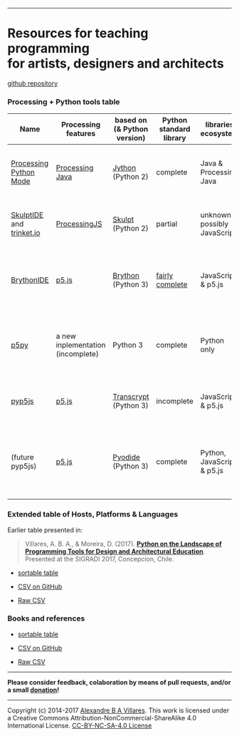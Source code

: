 ----

# Resources for teaching programming</br>for artists, designers and architects
[github repository](https://github.com/villares/Resources-for-teaching-programming/)


### Processing + Python tools table


| Name | Processing features | based on (& Python version) | Python standard library | libraries ecosystem | main features | main limitations |
| --- | --- | --- | --- | --- | --- | --- |
[Processing Python Mode](https://py.processing.org) | [Processing Java](https://processing.org) | [Jython](https://www.jython.org/) (Python 2) | complete | Java & Processing Java | available inside Processing IDE, very Processing compatible | no web deployment, no modern Python libs |
[SkulptIDE](http://esperanc.github.io/skulptIde/pages.html) and [trinket.io](https://trinket.io/processing) | [ProcessingJS](http://processingjs.org/) | [Skulpt](http://skulpt.org/) (Python 2) | partial | unknown, possibly JavaScript |  very nice web IDE, browser based sketches | ProcessingJS is defunct; not extensible
[BrythonIDE](https://esperanc.github.io/brythonide/) | [p5.js](https://p5js.org/) | [Brython](https://brython.info/) (Python 3) | [fairly complete](https://brython.info/static_doc/en/stdlib.html)| JavaScript & p5.js |  browser IDE, browser based sketches & very p5.js compatible | big downloads, can be slow  |
[p5py](https://github.com/p5py/p5) | a new inplementation (incomplete) |  Python 3 | complete | Python only | truly Python compatible | no web deployment, very different API from Processing, still very incomplete |
[pyp5js](https://github.com/berinhard/pyp5js) | [p5.js](https://p5js.org/) | [Transcrypt](https://transcrypt.org/documentation) (Python 3) | incomplete | JavaScript & p5.js |  browser based sketches! very p5js compatible| JS libraries only, command line interface |
(future pyp5js) | [p5.js](https://p5js.org/) | [Pyodide](https://luxapodular.github.io/Py5.js/) (Python 3) | complete | Python, JavaScript & p5.js |  browser based sketches! very p5.js compatible & very Python compatible | (not ready yet) |


### Extended table of Hosts, Platforms & Languages

Earlier table presented in:

> Villares, A. B. A., & Moreira, D. (2017). [**Python on the Landscape of Programming Tools for Design and Architectural Education**](https://villares.github.io/mestrado/VILLARES_MOREIRA_SIGRADI_2017). Presented at the SIGRADI 2017, Concepcíon, Chile.

* [sortable table](http://villares.github.io/csv-to-html-table/host-platforms-and-languages)

* [CSV on GitHub](https://github.com/villares/Resources-for-teaching-programming/blob/master/I%20-%20Host%20platforms%20%26%20languages.csv)

* [Raw CSV](https://raw.githubusercontent.com/villares/Resources-for-teaching-programming/master/I%20-%20Host%20platforms%20%26%20languages.csv)


### Books and references

* [sortable table](http://villares.github.io/csv-to-html-table/books-and-references)

* [CSV on GitHub](https://github.com/villares/Resources-for-teaching-programming/blob/master/II%20-%20Books%20%26%20References.csv)

* [Raw CSV](https://raw.githubusercontent.com/villares/Resources-for-teaching-programming/master/II%20-%20Books%20%26%20References.csv)

----

**Please consider feedback, colaboration by means of pull requests, and/or a small [donation](https://www.paypal.com/cgi-bin/webscr?cmd=_s-xclick&hosted_button_id=HCGAKACDMVNV2)!**

----

Copyright (c) 2014-2017 [Alexandre B A Villares](https://abav.lugaralgum.com). This work is licensed under a Creative Commons Attribution-NonCommercial-ShareAlike 4.0 International License. [CC-BY-NC-SA-4.0 License](https://creativecommons.org/licenses/by-nc-sa/4.0/)
